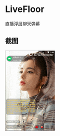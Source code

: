 # LiveFloor
直播浮层聊天弹幕
## 截图
![images](https://github.com/Wiser-Wong/LiveFloor/blob/master/images/live.gif)

